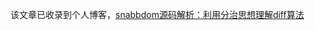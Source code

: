

该文章已收录到个人博客，[snabbdom源码解析：利用分治思想理解diff算法](https://www.shymean.com/article/snabbdom%E6%BA%90%E7%A0%81%E8%A7%A3%E6%9E%90)